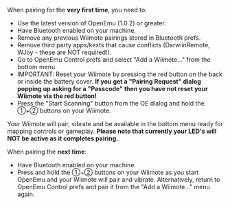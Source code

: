 When pairing for the **very first time**, you need to:
* Use the latest version of OpenEmu (1.0.2) or greater.
* Have Bluetooth enabled on your machine.
* Remove any previous Wiimote pairings stored in Bluetooth prefs.
* Remove third party apps/kexts that cause conflicts (DarwiinRemote, WJoy - these are NOT required!).
* Go to OpenEmu Control prefs and select "Add a Wiimote..." from the bottom menu.
* IMPORTANT: Reset your Wiimote by pressing the red button on the back or inside the battery cover. **If you get a "Pairing Request" dialog popping up asking for a "Passcode" then you have not reset your Wiimote via the red button!**
* Press the "Start Scanning" button from the OE dialog and hold the ①+② buttons on your Wiimote.

Your Wiimote will pair, vibrate and be available in the bottom menu ready for mapping controls or gameplay. **Please note that currently your LED's will NOT be active as it completes pairing.**

When pairing the **next time**:
* Have Bluetooth enabled on your machine.
* Press and hold the ①+② buttons on your Wiimote as you start OpenEmu and your Wiimote will pair and vibrate. Alternatively, return to OpenEmu Control prefs and pair it from the "Add a Wiimote..." menu again.
